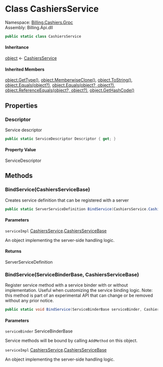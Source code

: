 # <a id="Billing_Cashiers_Grpc_CashiersService"></a> Class CashiersService

Namespace: [Billing.Cashiers.Grpc](Billing.Cashiers.Grpc.md)  
Assembly: Billing.Api.dll  

```csharp
public static class CashiersService
```

#### Inheritance

[object](https://learn.microsoft.com/dotnet/api/system.object) ← 
[CashiersService](Billing.Cashiers.Grpc.CashiersService.md)

#### Inherited Members

[object.GetType\(\)](https://learn.microsoft.com/dotnet/api/system.object.gettype), 
[object.MemberwiseClone\(\)](https://learn.microsoft.com/dotnet/api/system.object.memberwiseclone), 
[object.ToString\(\)](https://learn.microsoft.com/dotnet/api/system.object.tostring), 
[object.Equals\(object?\)](https://learn.microsoft.com/dotnet/api/system.object.equals\#system\-object\-equals\(system\-object\)), 
[object.Equals\(object?, object?\)](https://learn.microsoft.com/dotnet/api/system.object.equals\#system\-object\-equals\(system\-object\-system\-object\)), 
[object.ReferenceEquals\(object?, object?\)](https://learn.microsoft.com/dotnet/api/system.object.referenceequals), 
[object.GetHashCode\(\)](https://learn.microsoft.com/dotnet/api/system.object.gethashcode)

## Properties

### <a id="Billing_Cashiers_Grpc_CashiersService_Descriptor"></a> Descriptor

Service descriptor

```csharp
public static ServiceDescriptor Descriptor { get; }
```

#### Property Value

 ServiceDescriptor

## Methods

### <a id="Billing_Cashiers_Grpc_CashiersService_BindService_Billing_Cashiers_Grpc_CashiersService_CashiersServiceBase_"></a> BindService\(CashiersServiceBase\)

Creates service definition that can be registered with a server

```csharp
public static ServerServiceDefinition BindService(CashiersService.CashiersServiceBase serviceImpl)
```

#### Parameters

`serviceImpl` [CashiersService](Billing.Cashiers.Grpc.CashiersService.md).[CashiersServiceBase](Billing.Cashiers.Grpc.CashiersService.CashiersServiceBase.md)

An object implementing the server-side handling logic.

#### Returns

 ServerServiceDefinition

### <a id="Billing_Cashiers_Grpc_CashiersService_BindService_Grpc_Core_ServiceBinderBase_Billing_Cashiers_Grpc_CashiersService_CashiersServiceBase_"></a> BindService\(ServiceBinderBase, CashiersServiceBase\)

Register service method with a service binder with or without implementation. Useful when customizing the service binding logic.
            Note: this method is part of an experimental API that can change or be removed without any prior notice.

```csharp
public static void BindService(ServiceBinderBase serviceBinder, CashiersService.CashiersServiceBase serviceImpl)
```

#### Parameters

`serviceBinder` ServiceBinderBase

Service methods will be bound by calling <code>AddMethod</code> on this object.

`serviceImpl` [CashiersService](Billing.Cashiers.Grpc.CashiersService.md).[CashiersServiceBase](Billing.Cashiers.Grpc.CashiersService.CashiersServiceBase.md)

An object implementing the server-side handling logic.

